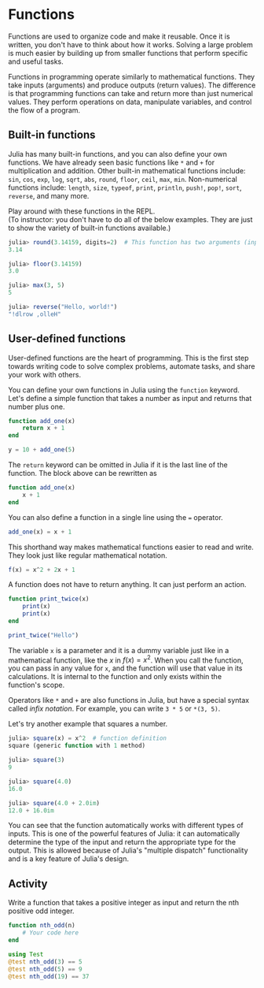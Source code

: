 # Functions
Functions are used to organize code and make it reusable.
Once it is written, you don't have to think about how it works.
Solving a large problem is much easier by building up from smaller functions that perform specific and useful tasks.

Functions in programming operate similarly to mathematical functions.
They take inputs (arguments) and produce outputs (return values).
The difference is that programming functions can take and return more than just numerical values.
They perform operations on data, manipulate variables, and control the flow of a program.


## Built-in functions
Julia has many built-in functions, and you can also define your own functions.
We have already seen basic functions like `*` and `+` for multiplication and addition.
Other built-in mathematical functions include: `sin`, `cos`, `exp`, `log`, `sqrt`, `abs`, `round`, `floor`, `ceil`, `max`, `min`.
Non-numerical functions include: `length`, `size`, `typeof`, `print`, `println`, `push!`, `pop!`, `sort`, `reverse`, and many more.

Play around with these functions in the REPL. \
(To instructor: you don't have to do all of the below examples. They are just to show the variety of built-in functions available.)

```julia
julia> round(3.14159, digits=2)  # This function has two arguments (inputs).
3.14

julia> floor(3.14159)
3.0

julia> max(3, 5)
5

julia> reverse("Hello, world!")
"!dlrow ,olleH"
```


## User-defined functions
User-defined functions are the heart of programming.
This is the first step towards writing code to solve complex problems, automate tasks, and share your work with others.

You can define your own functions in Julia using the `function` keyword.
Let's define a simple function that takes a number as input and returns that number plus one.

```julia
function add_one(x)
    return x + 1
end

y = 10 + add_one(5)
```
The `return` keyword can be omitted in Julia if it is the last line of the function.
The block above can be rewritten as

```julia
function add_one(x)
    x + 1
end
```

You can also define a function in a single line using the `=` operator.

```julia
add_one(x) = x + 1
```
This shorthand way makes mathematical functions easier to read and write. They look just like regular mathematical notation.

```julia
f(x) = x^2 + 2x + 1
```

A function does not have to return anything. It can just perform an action.

```julia
function print_twice(x)
    print(x)
    print(x)
end

print_twice("Hello")
```

The variable `x` is a parameter and it is a dummy variable just like in a mathematical function, like the $x$ in $f(x) = x^2$.
When you call the function, you can pass in any value for `x`, and the function will use that value in its calculations.
It is internal to the function and only exists within the function's scope.

Operators like `*` and `+` are also functions in Julia, but have a special syntax called *infix notation*.
For example, you can write `3 * 5` or `*(3, 5)`.

Let's try another example that squares a number.

```julia
julia> square(x) = x^2  # function definition
square (generic function with 1 method)

julia> square(3)
9

julia> square(4.0)
16.0

julia> square(4.0 + 2.0im)
12.0 + 16.0im
```

You can see that the function automatically works with different types of inputs.
This is one of the powerful features of Julia: it can automatically determine the type of the input and return the appropriate type for the output.
This is allowed because of Julia's "multiple dispatch" functionality and is a key feature of Julia's design.


## Activity
Write a function that takes a positive integer as input and return the nth positive odd integer.

```julia
function nth_odd(n)
    # Your code here
end

using Test
@test nth_odd(3) == 5
@test nth_odd(5) == 9
@test nth_odd(19) == 37
```